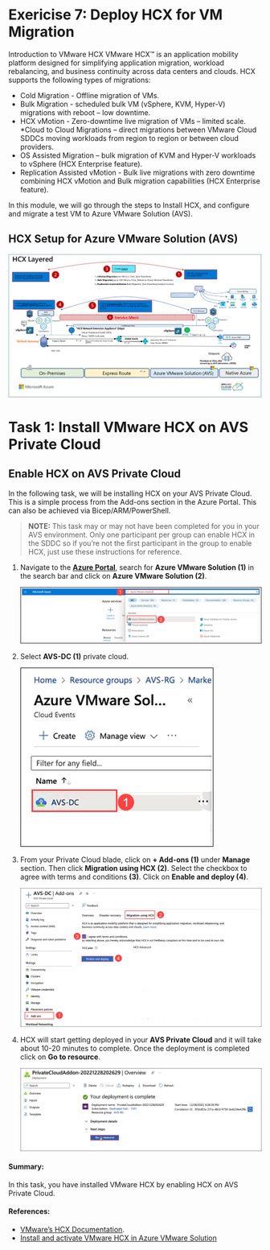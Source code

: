# Exericise 7: Deploy HCX for VM Migration

Introduction to VMware HCX
VMware HCX™ is an application mobility platform designed for simplifying application migration, workload rebalancing, and business continuity across data centers and clouds. HCX supports the following types of migrations:

 * Cold Migration - Offline migration of VMs.
 * Bulk Migration - scheduled bulk VM (vSphere, KVM, Hyper-V) migrations with reboot – low downtime.
 * HCX vMotion - Zero-downtime live migration of VMs – limited scale.
 *Cloud to Cloud Migrations – direct migrations between VMware Cloud SDDCs moving workloads from region to region or between cloud providers.
 * OS Assisted Migration – bulk migration of KVM and Hyper-V workloads to vSphere (HCX Enterprise feature).
 * Replication Assisted vMotion - Bulk live migrations with zero downtime combining HCX vMotion and Bulk migration capabilities (HCX Enterprise feature).

In this module, we will go through the steps to Install HCX, and configure and migrate a test VM to Azure VMware Solution (AVS).


## HCX Setup for Azure VMware Solution (AVS) 

 ![](../Images/Mod2MainPic1.png)

# Task 1: Install VMware HCX on AVS Private Cloud

##  Enable HCX on AVS Private Cloud

In the following task, we will be installing HCX on your AVS Private Cloud. This is a simple process from the Add-ons section in the Azure Portal. This can also be achieved via Bicep/ARM/PowerShell.

> **NOTE:** This task may or may not have been completed for you in your AVS environment. Only one participant per group can enable HCX in the SDDC so if you’re not the first participant in the group to enable HCX, just use these instructions for reference.

1. Navigate to the [**Azure Portal**](http://portal.azure.com/), search for **Azure VMware Solution (1)** in the search bar and click on **Azure VMware Solution (2)**.

   ![](../Images/Mod2Task1Pic1.png)
  
2. Select **AVS-DC (1)** private cloud.
  
   ![](../Images/Mod2Task1Pic2.png)
  
3. From your Private Cloud blade, click on **+ Add-ons (1)** under **Manage** section. Then click **Migration using HCX (2)**. Select the checkbox to agree with terms and conditions **(3)**. Click on **Enable and deploy (4)**.
  
   ![](../Images/Mod2Task1Pic3.png)
   
4. HCX will start getting deployed in your **AVS Private Cloud** and it will take about 10-20 minutes to complete. Once the deployment is completed click on **Go to resource**.

   ![](../Images/Mod2Task1Pic4.png)

#### Summary:
In this task, you have installed VMware HCX by enabling HCX on AVS Private Cloud.

#### References:
- [VMware’s HCX Documentation](https://www.vmware.com/products/hcx.html).
- [Install and activate VMware HCX in Azure VMware Solution](https://learn.microsoft.com/en-us/azure/azure-vmware/install-vmware-hcx)
